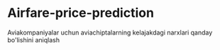 # Airfare-price-prediction
Aviakompaniyalar uchun aviachiptalarning kelajakdagi narxlari qanday bo'lishini aniqlash

